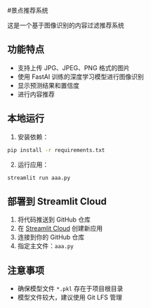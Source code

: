 #景点推荐系统

这是一个基于图像识别的内容过滤推荐系统

## 功能特点

- 支持上传 JPG、JPEG、PNG 格式的图片
- 使用 FastAI 训练的深度学习模型进行图像识别
- 显示预测结果和置信度
- 进行内容推荐

## 本地运行

1. 安装依赖：
```bash
pip install -r requirements.txt
```

2. 运行应用：
```bash
streamlit run aaa.py
```

## 部署到 Streamlit Cloud

1. 将代码推送到 GitHub 仓库
2. 在 [Streamlit Cloud](https://streamlit.io/cloud) 创建新应用
3. 连接到你的 GitHub 仓库
4. 指定主文件：`aaa.py`

## 注意事项

- 确保模型文件 `*.pkl` 存在于项目根目录
- 模型文件较大，建议使用 Git LFS 管理 